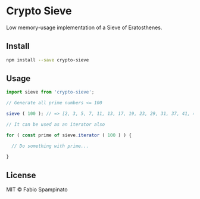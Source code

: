 # Crypto Sieve

Low memory-usage implementation of a Sieve of Eratosthenes.

## Install

```sh
npm install --save crypto-sieve
```

## Usage

```ts
import sieve from 'crypto-sieve';

// Generate all prime numbers <= 100

sieve ( 100 ); // => [2, 3, 5, 7, 11, 13, 17, 19, 23, 29, 31, 37, 41, 43, 47, 53, 59, 61, 67, 71, 73, 79, 83, 89, 97]

// It can be used as an iterator also

for ( const prime of sieve.iterator ( 100 ) ) {

  // Do something with prime...

}
```

## License

MIT © Fabio Spampinato
